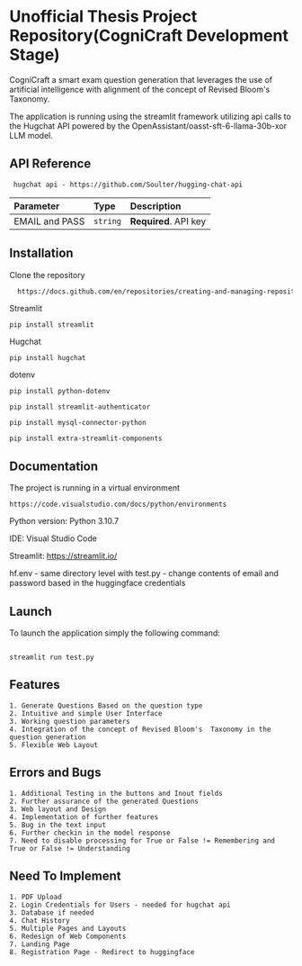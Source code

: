 
# Unofficial Thesis Project Repository(CogniCraft Development Stage)

CogniCraft a smart exam question generation that leverages the use of artificial intelligence with alignment of the concept of Revised Bloom's Taxonomy.

The application is running using the streamlit framework utilizing api calls to the Hugchat API powered by the OpenAssistant/oasst-sft-6-llama-30b-xor LLM model.



## API Reference


```http
 hugchat api - https://github.com/Soulter/hugging-chat-api
```

| Parameter | Type     | Description                |
| :-------- | :------- | :------------------------- |
| EMAIL and PASS | `string` | **Required**. API key |



## Installation

Clone the repository

```bash
  https://docs.github.com/en/repositories/creating-and-managing-repositories/cloning-a-repository?tool=desktop
```

Streamlit
```
pip install streamlit
```

Hugchat
```
pip install hugchat
```

dotenv
```
pip install python-dotenv
```
```
pip install streamlit-authenticator
```
```
pip install mysql-connector-python
```
```
pip install extra-streamlit-components
```
## Documentation

The project is running in a virtual environment 
```
https://code.visualstudio.com/docs/python/environments
```

Python version: Python 3.10.7

IDE: Visual Studio Code

Streamlit: https://streamlit.io/

hf.env - same directory level with test.py
       - change contents of email and password based in the huggingface credentials

## Launch

To launch the application simply the following command:
```

streamlit run test.py 
```

## Features 

    1. Generate Questions Based on the question type
    2. Intuitive and simple User Interface
    3. Working question parameters
    4. Integration of the concept of Revised Bloom's  Taxonomy in the question generation
    5. Flexible Web Layout


## Errors and Bugs

    1. Additional Testing in the buttons and Inout fields
    2. Further assurance of the generated Questions
    3. Web layout and Design
    4. Implementation of further features
    5. Bug in the text input
    6. Further checkin in the model response
    7. Need to disable processing for True or False != Remembering and True or False != Understanding


## Need To Implement
    1. PDF Upload 
    2. Login Credentials for Users - needed for hugchat api
    3. Database if needed 
    4. Chat History
    5. Multiple Pages and Layouts 
    6. Redesign of Web Components
    7. Landing Page
    8. Registration Page - Redirect to huggingface
